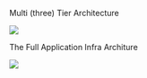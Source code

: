 

Multi (three) Tier Architecture 

 ![](https://github.com/ashydv/aws-labs/blob/master/images/ThreeTierArchitecture.png)
 
 
 The Full Application Infra Architure

 ![](https://github.com/ashydv/aws-labs/blob/master/images/FullArchitectecture.png)
